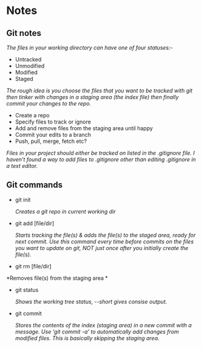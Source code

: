 # Notes

## Git notes
*The files in your working directory can have one of four statuses:-*
* Untracked
* Unmodified
* Modified
* Staged

*The rough idea is you choose the files that you want to be tracked with git then tinker with changes in a staging area (the index file) then finally commit your changes to the repo.*
* Create a repo
* Specify files to track or ignore
* Add and remove files from the staging area until happy
* Commit your edits to a branch
* Push, pull, merge, fetch etc?

*Files in your project should either be tracked on listed in the .gitignore file. I haven't found a way to add files to .gitignore other than editing .gitignore in a text editor.*

## Git commands
* git init

  *Creates a git repo in current working dir*

* git add \[file/dir\]

   *Starts tracking the file(s) & adds the file(s) to the staged area, ready for next commit. Use this command every time before commits on the files you want to update on git, NOT just once after you initially create the file(s).*

* git rm \[file/dir\]

*Removes file(s) from the staging area *

* git status

  *Shows the working tree status, --short gives consise output.*

* git commit

  *Stores the contents of the index (staging area) in a new commit with a message. Use 'git commit -a' to automatically add changes from modified files. This is basically skipping the staging area.*
